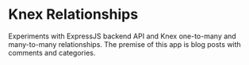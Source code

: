 # Knex Relationships

Experiments with ExpressJS backend API and Knex one-to-many and many-to-many relationships. The premise of this app is blog posts with comments and categories.
